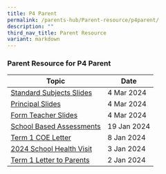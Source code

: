 ```yaml
---
title: P4 Parent
permalink: /parents-hub/Parent-resource/p4parent/
description: ""
third_nav_title: Parent Resource
variant: markdown
---
```

### Parent Resource for P4 Parent

| **Topic** | **Date**
| -------- | -------- |
|[Standard Subjects Slides](/files/P4_Parent_Briefing_2024___Standard_Subjects.pdf)| 4 Mar 2024 
|[Principal Slides](/files/P4_Parent_Briefing_2024___Principal_s_Slides.pdf)| 4 Mar 2024 
|[Form Teacher Slides](/files/P4_Parent_Briefing__2024___FT_Slides.pdf)| 4 Mar 2024 
|[School Based Assessments ](/files/P4_School_Based_Assessments_2024_for_Terms_1__2_and_3.pdf)| 19 Jan 2024
|[Term 1 COE Letter](/files/2024_TERM_1_COE_LETTER__doc.pdf) |8 Jan 2024
[2024 School Health Visit](/files/Parent_Hub/Parent_Resource/2024_School_Health_Visit_for_Primary_1_to_6_Students.pdf)| 3 Jan 2024
|[Term 1 Letter to Parents](/files/Parent_Hub/Parent_Resource/2024_Term_1_Letter_to_Parents.pdf)| 2 Jan 2024|